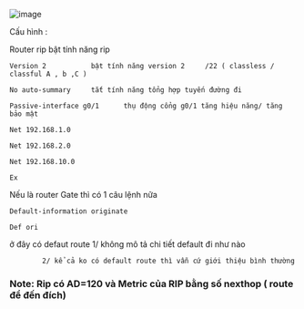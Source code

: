 ![image](https://user-images.githubusercontent.com/50360416/195251998-b9abbdb0-c8ed-4433-b3bf-ee4a3e1ef7ef.png)

Cấu hình :

Router rip				bật tính năng rip 

	Version 2			bật tính năng version 2     /22 ( classless /  classful A , b ,C )
  
	No auto-summary		tắt tính năng tổng hợp tuyến đường đi
  
	Passive-interface g0/1		thụ động cổng g0/1 tăng hiệu năng/ tăng bảo mật
  
	Net 192.168.1.0
  
	Net 192.168.2.0	
  
	Net 192.168.10.0
  
	Ex 
  
  
Nếu là router Gate thì  có 1 câu lệnh nữa

	Default-information originate 		
  
	Def ori
  
ở đây có defaut route   1/  không mô tả chi tiết default đi như nào 

			2/ kể cả ko có default route thì vẫn cứ giới thiệu bình thường
      
      
      
### Note: Rip có AD=120 và Metric của RIP bằng số nexthop ( route để đến đích)
